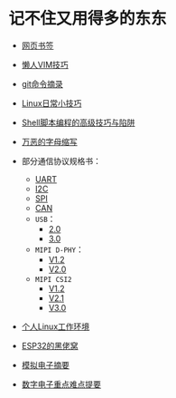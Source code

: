 <meta http-equiv="Content-Type" content="text/html; charset=utf-8">
<base target="_blank" />

# 记不住又用得多的东东

* [网页书签](网页书签.md)

* [懒人VIM技巧](懒人VIM技巧.md)

* [git命令摘录](git命令摘录.md)

* [Linux日常小技巧](Linux日常小技巧.md)

* [Shell脚本编程的高级技巧与陷阱](Shell脚本编程的高级技巧与陷阱.md)

* [万恶的字母缩写](万恶的字母缩写.md)

* 部分通信协议规格书：
    * [UART](references/spec/UART_Spec.pdf)
    * [I2C](i2c_digest.md)
    * [SPI](references/spec/SPI_Spec.pdf)
    * [CAN](references/spec/CAN_Spec.pdf)
    * `USB`：
        * [2.0](usb_digest.md)
        * [3.0](references/spec/USB3p0_Spec.pdf)
    * `MIPI D-PHY`：
        * [V1.2](references/spec/MIPI_D-PHY_Specification_v1-2.pdf)
        * [V2.0](mipi_d-phy_digest.md)
    * `MIPI CSI2`
        * [V1.2](mipi_csi2_digest.md)
        * [V2.1](references/spec/MIPI_CSI-2_specification_v2-1-Errata01.pdf)
        * [V3.0](references/spec/MIPI_CSI-2_specification_v3-0.pdf)

* [个人Linux工作环境](personal_linux.md)

* [ESP32的黑佬窝](esp32_hello_world.md)

* [模拟电子摘要](analog_electronic_digest.md)

* [数字电子重点难点提要](digital_electronic_keypoints.md)

